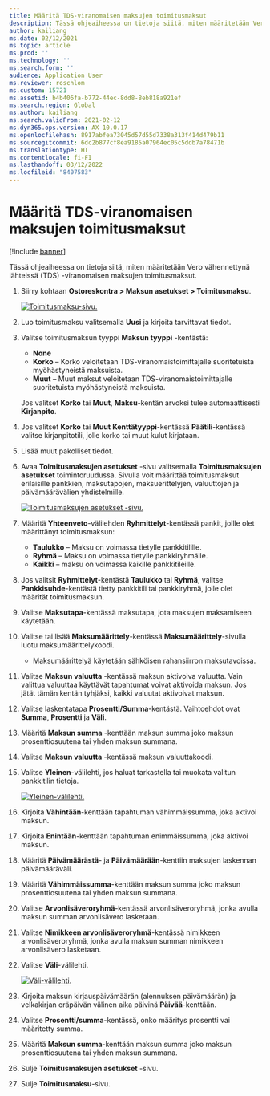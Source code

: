 ```yaml
---
title: Määritä TDS-viranomaisen maksujen toimitusmaksut
description: Tässä ohjeaiheessa on tietoja siitä, miten määritetään Vero vähennettynä lähteissä (TDS) -viranomaisen maksujen toimitusmaksut.
author: kailiang
ms.date: 02/12/2021
ms.topic: article
ms.prod: ''
ms.technology: ''
ms.search.form: ''
audience: Application User
ms.reviewer: roschlom
ms.custom: 15721
ms.assetid: b4b406fa-b772-44ec-8dd8-8eb818a921ef
ms.search.region: Global
ms.author: kailiang
ms.search.validFrom: 2021-02-12
ms.dyn365.ops.version: AX 10.0.17
ms.openlocfilehash: 8917abfea73045d57d55d7338a313f414d479b11
ms.sourcegitcommit: 6dc2b877cf8ea9185a07964ec05c5ddb7a78471b
ms.translationtype: HT
ms.contentlocale: fi-FI
ms.lasthandoff: 03/12/2022
ms.locfileid: "8407583"
---
```

# <a name="set-up-payment-fees-for-tds-authority-payments"></a>Määritä TDS-viranomaisen maksujen toimitusmaksut

[!include [banner](../includes/banner.md)]

Tässä ohjeaiheessa on tietoja siitä, miten määritetään Vero vähennettynä lähteissä (TDS) -viranomaisen maksujen toimitusmaksut.

1. Siirry kohtaan **Ostoreskontra \> Maksun asetukset \> Toimitusmaksu**.

    [![Toimitusmaksu-sivu.](./media/apac-ind-TDS-28.png)](./media/apac-ind-TDS-28.png)

2. Luo toimitusmaksu valitsemalla **Uusi** ja kirjoita tarvittavat tiedot.
3. Valitse toimitusmaksun tyyppi **Maksun tyyppi** -kentästä:

    - **None**
    - **Korko** – Korko veloitetaan TDS-viranomaistoimittajalle suoritetuista myöhästyneistä maksuista.
    - **Muut** – Muut maksut veloitetaan TDS-viranomaistoimittajalle suoritetuista myöhästyneistä maksuista.

    Jos valitset **Korko** tai **Muut**, **Maksu**-kentän arvoksi tulee automaattisesti **Kirjanpito**.

4. Jos valitset **Korko** tai **Muut** **Kenttätyyppi**-kentässä **Päätili**-kentässä valitse kirjanpitotili, jolle korko tai muut kulut kirjataan.
5. Lisää muut pakolliset tiedot.
6. Avaa **Toimitusmaksujen asetukset** -sivu valitsemalla **Toimitusmaksujen asetukset** toimintoruudussa. Sivulla voit määrittää toimitusmaksut erilaisille pankkien, maksutapojen, maksuerittelyjen, valuuttojen ja päivämäärävälien yhdistelmille.

    [![Toimitusmaksujen asetukset -sivu.](./media/apac-ind-TDS-21.png)](./media/apac-ind-TDS-21.png)

7. Määritä **Yhteenveto**-välilehden **Ryhmittelyt**-kentässä pankit, joille olet määrittänyt toimitusmaksun:

    - **Taulukko** – Maksu on voimassa tietylle pankkitilille.
    - **Ryhmä** – Maksu on voimassa tietylle pankkiryhmälle.
    - **Kaikki** – maksu on voimassa kaikille pankkitileille.

8. Jos valitsit **Ryhmittelyt**-kentästä **Taulukko** tai **Ryhmä**, valitse **Pankkisuhde**-kentästä tietty pankkitili tai pankkiryhmä, jolle olet määrität toimitusmaksun.
9. Valitse **Maksutapa**-kentässä maksutapa, jota maksujen maksamiseen käytetään.
10. Valitse tai lisää **Maksumäärittely**-kentässä **Maksumäärittely**-sivulla luotu maksumäärittelykoodi.
    - Maksumäärittelyä käytetään sähköisen rahansiirron maksutavoissa.
12. Valitse **Maksun valuutta** -kentässä maksun aktivoiva valuutta. Vain valittua valuuttaa käyttävät tapahtumat voivat aktivoida maksun. Jos jätät tämän kentän tyhjäksi, kaikki valuutat aktivoivat maksun.
13. Valitse laskentatapa **Prosentti/Summa**-kentästä. Vaihtoehdot ovat **Summa**, **Prosentti** ja **Väli**.
14. Määritä **Maksun summa** -kenttään maksun summa joko maksun prosenttiosuutena tai yhden maksun summana.
15. Valitse **Maksun valuutta** -kentässä maksun valuuttakoodi.
16. Valitse **Yleinen**-välilehti, jos haluat tarkastella tai muokata valitun pankkitilin tietoja.

    [![Yleinen-välilehti.](./media/apac-ind-TDS-22.png)](./media/apac-ind-TDS-22.png)

16. Kirjoita **Vähintään**-kenttään tapahtuman vähimmäissumma, joka aktivoi maksun.
17. Kirjoita **Enintään**-kenttään tapahtuman enimmäissumma, joka aktivoi maksun.
18. Määritä **Päivämäärästä**- ja **Päivämäärään**-kenttiin maksujen laskennan päivämääräväli.
19. Määritä **Vähimmäissumma**-kenttään maksun summa joko maksun prosenttiosuutena tai yhden maksun summana.
20. Valitse **Arvonlisäveroryhmä**-kentässä arvonlisäveroryhmä, jonka avulla maksun summan arvonlisävero lasketaan.
21. Valitse **Nimikkeen arvonlisäveroryhmä**-kentässä nimikkeen arvonlisäveroryhmä, jonka avulla maksun summan nimikkeen arvonlisävero lasketaan.
22. Valitse **Väli**-välilehti. 

    [![Väli-välilehti.](./media/apac-ind-TDS-23.png)](./media/apac-ind-TDS-23.png)

23. Kirjoita maksun kirjauspäivämäärän (alennuksen päivämäärän) ja velkakirjan eräpäivän välinen aika päivinä **Päivää**-kenttään.
24. Valitse **Prosentti/summa**-kentässä, onko määritys prosentti vai määritetty summa.
25. Määritä **Maksun summa**-kenttään maksun summa joko maksun prosenttiosuutena tai yhden maksun summana.
26. Sulje **Toimitusmaksujen asetukset** -sivu.
27. Sulje **Toimitusmaksu**-sivu.
